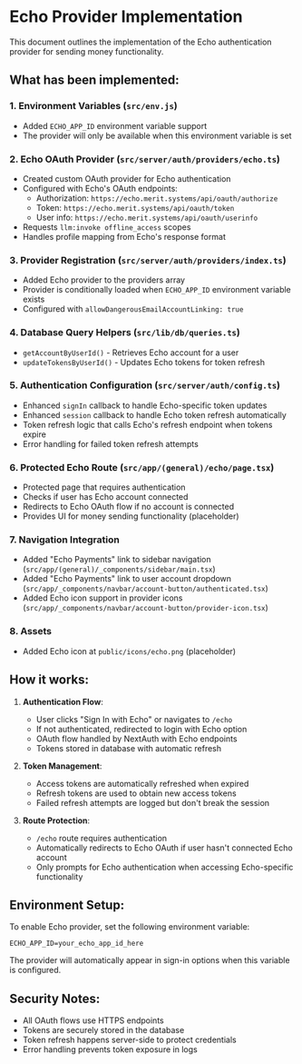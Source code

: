 # Echo Provider Implementation

This document outlines the implementation of the Echo authentication provider for sending money functionality.

## What has been implemented:

### 1. Environment Variables (`src/env.js`)

- Added `ECHO_APP_ID` environment variable support
- The provider will only be available when this environment variable is set

### 2. Echo OAuth Provider (`src/server/auth/providers/echo.ts`)

- Created custom OAuth provider for Echo authentication
- Configured with Echo's OAuth endpoints:
  - Authorization: `https://echo.merit.systems/api/oauth/authorize`
  - Token: `https://echo.merit.systems/api/oauth/token`
  - User info: `https://echo.merit.systems/api/oauth/userinfo`
- Requests `llm:invoke offline_access` scopes
- Handles profile mapping from Echo's response format

### 3. Provider Registration (`src/server/auth/providers/index.ts`)

- Added Echo provider to the providers array
- Provider is conditionally loaded when `ECHO_APP_ID` environment variable exists
- Configured with `allowDangerousEmailAccountLinking: true`

### 4. Database Query Helpers (`src/lib/db/queries.ts`)

- `getAccountByUserId()` - Retrieves Echo account for a user
- `updateTokensByUserId()` - Updates Echo tokens for token refresh

### 5. Authentication Configuration (`src/server/auth/config.ts`)

- Enhanced `signIn` callback to handle Echo-specific token updates
- Enhanced `session` callback to handle Echo token refresh automatically
- Token refresh logic that calls Echo's refresh endpoint when tokens expire
- Error handling for failed token refresh attempts

### 6. Protected Echo Route (`src/app/(general)/echo/page.tsx`)

- Protected page that requires authentication
- Checks if user has Echo account connected
- Redirects to Echo OAuth flow if no account is connected
- Provides UI for money sending functionality (placeholder)

### 7. Navigation Integration

- Added "Echo Payments" link to sidebar navigation (`src/app/(general)/_components/sidebar/main.tsx`)
- Added "Echo Payments" link to user account dropdown (`src/app/_components/navbar/account-button/authenticated.tsx`)
- Added Echo icon support in provider icons (`src/app/_components/navbar/account-button/provider-icon.tsx`)

### 8. Assets

- Added Echo icon at `public/icons/echo.png` (placeholder)

## How it works:

1. **Authentication Flow**:

   - User clicks "Sign In with Echo" or navigates to `/echo`
   - If not authenticated, redirected to login with Echo option
   - OAuth flow handled by NextAuth with Echo endpoints
   - Tokens stored in database with automatic refresh

2. **Token Management**:

   - Access tokens are automatically refreshed when expired
   - Refresh tokens are used to obtain new access tokens
   - Failed refresh attempts are logged but don't break the session

3. **Route Protection**:
   - `/echo` route requires authentication
   - Automatically redirects to Echo OAuth if user hasn't connected Echo account
   - Only prompts for Echo authentication when accessing Echo-specific functionality

## Environment Setup:

To enable Echo provider, set the following environment variable:

```env
ECHO_APP_ID=your_echo_app_id_here
```

The provider will automatically appear in sign-in options when this variable is configured.

## Security Notes:

- All OAuth flows use HTTPS endpoints
- Tokens are securely stored in the database
- Token refresh happens server-side to protect credentials
- Error handling prevents token exposure in logs
